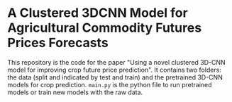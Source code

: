 # A Clustered 3DCNN Model for Agricultural Commodity Futures Prices Forecasts
This repository is the code for the paper "Using a novel clustered 3D-CNN model for improving crop future price prediction".
It contains two folders: the data (split and indicated by test and train) and the pretrained 3D-CNN models for crop prediction.
`main.py` is the python file to run pretrained models or train new models with the raw data.


